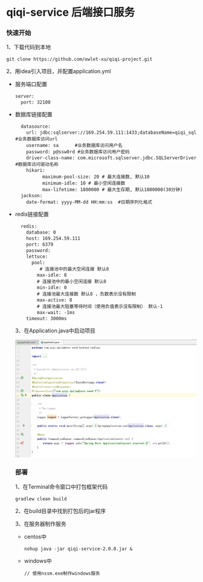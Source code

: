 # qiqi-service 后端接口服务

### 快速开始

1、下载代码到本地

```
git clone https://github.com/owlet-xu/qiqi-project.git
```

2、用idea引入项目，并配置application.yml

+ 服务端口配置

  ```
  server:
    port: 32100 
  ```

+ 数据库链接配置

  ```
    datasource:
      url: jdbc:sqlserver://169.254.59.111:1433;databaseName=qiqi_sql  #业务数据库访问url
      username: sa      #业务数据库访问用户名
      password: p@ssw0rd #业务数据库访问用户密码
      driver-class-name: com.microsoft.sqlserver.jdbc.SQLServerDriver #数据库访问驱动名称
      hikari:
            maximum-pool-size: 20 # 最大连接数, 默认10
            minimum-idle: 10 # 最小空闲连接数
            max-lifetime: 1800000 # 最大生存期, 默认1800000(30分钟)
    jackson:
      date-format: yyyy-MM-dd HH:mm:ss  #日期序列化格式
  ```

+ redis链接配置

  ```
    redis:
      database: 0
      host: 169.254.59.111
      port: 6379
      password:
      lettuce:
        pool:
           # 连接池中的最大空闲连接 默认8
          max-idle: 8
          # 连接池中的最小空闲连接 默认0
          min-idle: 0
          # 连接池最大连接数 默认8 ，负数表示没有限制
          max-active: 8
          # 连接池最大阻塞等待时间（使用负值表示没有限制） 默认-1
          max-wait: -1ms
      timeout: 3000ms
  ```

  3、在Application.java中启动项目

  ![springbootstart](./docs/imgs/springbootstart.jpg "springbootstart")

  

  ### 部署

  1、在Terminal命令窗口中打包框架代码

  ```
  gradlew clean build
  ```

  2、在build目录中找到打包后的jar程序

  3、在服务器制作服务

  + centos中

    ```
    nohup java -jar qiqi-service-2.0.0.jar &
    ```

  + windows中

    ```
    // 使用nssm.exe制作windows服务
    ```

    

    

